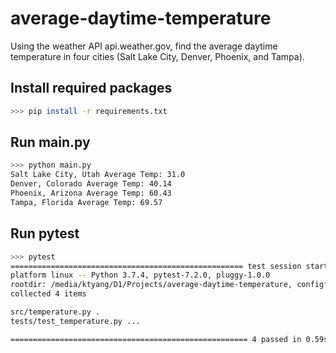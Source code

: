 # average-daytime-temperature
Using the weather API api.weather.gov, find the average daytime temperature in four cities (Salt Lake City, Denver, Phoenix, and Tampa).

## Install required packages
```bash
>>> pip install -r requirements.txt
```

## Run main.py
```bash
>>> python main.py
Salt Lake City, Utah Average Temp: 31.0
Denver, Colorado Average Temp: 40.14
Phoenix, Arizona Average Temp: 60.43
Tampa, Florida Average Temp: 69.57
```

## Run pytest
```bash
>>> pytest
==================================================== test session starts =====================================================
platform linux -- Python 3.7.4, pytest-7.2.0, pluggy-1.0.0
rootdir: /media/ktyang/D1/Projects/average-daytime-temperature, configfile: pytest.ini
collected 4 items                                                                                                            

src/temperature.py .                                                                                                   [ 25%]
tests/test_temperature.py ...                                                                                          [100%]

===================================================== 4 passed in 0.59s ======================================================
```
